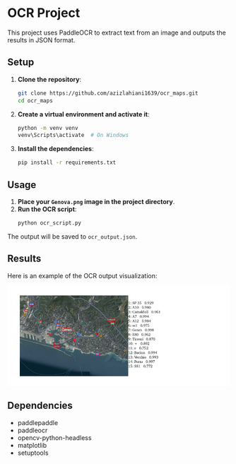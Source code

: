 # OCR Project

This project uses PaddleOCR to extract text from an image and outputs the results in JSON format.

## Setup

1. **Clone the repository**:
    ```bash
    git clone https://github.com/azizlahiani1639/ocr_maps.git
    cd ocr_maps
    ```

2. **Create a virtual environment and activate it**:
    ```bash
    python -m venv venv
    venv\Scripts\activate  # On Windows
    ```

3. **Install the dependencies**:
    ```bash
    pip install -r requirements.txt
    ```

## Usage

1. **Place your `Genova.png` image in the project directory**.
2. **Run the OCR script**:
    ```bash
    python ocr_script.py
    ```

The output will be saved to `ocr_output.json`.

## Results

Here is an example of the OCR output visualization:

![OCR Result](image_output.PNG)

## Dependencies

- paddlepaddle
- paddleocr
- opencv-python-headless
- matplotlib
- setuptools

